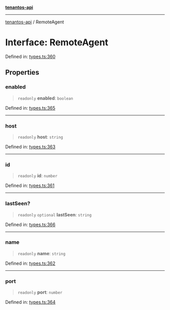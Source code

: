 [**tenantos-api**](../README.md)

***

[tenantos-api](../globals.md) / RemoteAgent

# Interface: RemoteAgent

Defined in: [types.ts:360](https://github.com/shadmanZero/tenantos-api/blob/b1ba837cafbeb4e057ec12e90b81a7c5ea5b383f/src/types.ts#L360)

## Properties

### enabled

> `readonly` **enabled**: `boolean`

Defined in: [types.ts:365](https://github.com/shadmanZero/tenantos-api/blob/b1ba837cafbeb4e057ec12e90b81a7c5ea5b383f/src/types.ts#L365)

***

### host

> `readonly` **host**: `string`

Defined in: [types.ts:363](https://github.com/shadmanZero/tenantos-api/blob/b1ba837cafbeb4e057ec12e90b81a7c5ea5b383f/src/types.ts#L363)

***

### id

> `readonly` **id**: `number`

Defined in: [types.ts:361](https://github.com/shadmanZero/tenantos-api/blob/b1ba837cafbeb4e057ec12e90b81a7c5ea5b383f/src/types.ts#L361)

***

### lastSeen?

> `readonly` `optional` **lastSeen**: `string`

Defined in: [types.ts:366](https://github.com/shadmanZero/tenantos-api/blob/b1ba837cafbeb4e057ec12e90b81a7c5ea5b383f/src/types.ts#L366)

***

### name

> `readonly` **name**: `string`

Defined in: [types.ts:362](https://github.com/shadmanZero/tenantos-api/blob/b1ba837cafbeb4e057ec12e90b81a7c5ea5b383f/src/types.ts#L362)

***

### port

> `readonly` **port**: `number`

Defined in: [types.ts:364](https://github.com/shadmanZero/tenantos-api/blob/b1ba837cafbeb4e057ec12e90b81a7c5ea5b383f/src/types.ts#L364)

